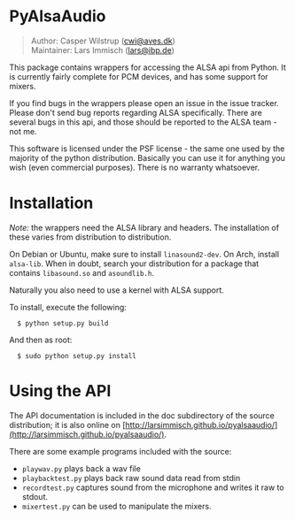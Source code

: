 # PyAlsaAudio

> Author: Casper Wilstrup (cwi@aves.dk)  
> Maintainer: Lars Immisch (lars@ibp.de)

This package contains wrappers for accessing the ALSA api from Python. It
is currently fairly complete for PCM devices, and has some support for mixers.

If you find bugs in the wrappers please open an issue in the issue tracker.
Please don't send bug reports regarding ALSA specifically. There are several
bugs in this api, and those should be reported to the ALSA team - not
me.

This software is licensed under the PSF license - the same one used
by the majority of the python distribution. Basically you can use it
for anything you wish (even commercial purposes). There is no warranty
whatsoever.


# Installation

*Note:* the wrappers need the ALSA library and headers.
The installation of these varies from distribution to distribution.

On Debian or Ubuntu, make sure to install `linasound2-dev`. On Arch,
install `alsa-lib`. When in doubt, search your distribution for a
package that contains `libasound.so` and `asoundlib.h`.

Naturally you also need to use a kernel with ALSA support.

To install, execute the following:
```
  $ python setup.py build
```
And then as root:
```
  $ sudo python setup.py install
```

# Using the API
The API documentation is included in the doc subdirectory of the source
distribution; it is also online on [http://larsimmisch.github.io/pyalsaaudio/](http://larsimmisch.github.io/pyalsaaudio/).

There are some example programs included with the source:

* `playwav.py` plays back a wav file
* `playbacktest.py` plays back raw sound data read from stdin
* `recordtest.py` captures sound from the microphone and writes
it raw to stdout.
* `mixertest.py` can be used to manipulate the mixers.

